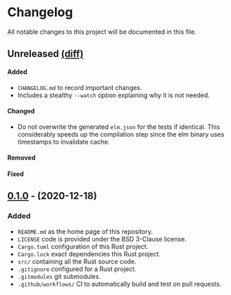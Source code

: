 # Changelog

All notable changes to this project will be documented in this file.

## Unreleased [(diff)][diff-unreleased]

<!-- ## [0.2.0] - (2020-11-19) [(diff)][diff-0.2.0] -->


#### Added

- `CHANGELOG.md` to record important changes.
- Includes a stealthy `--watch` option explaining why it is not needed.

#### Changed

- Do not overwrite the generated `elm.json` for the tests if identical.
  This considerably speeds up the compilation step since the elm
  binary uses timestamps to invalidate cache.

#### Removed


#### Fixed


## [0.1.0] - (2020-12-18)

### Added

- `README.md` as the home page of this repository.
- `LICENSE` code is provided under the BSD 3-Clause license.
- `Cargo.toml` configuration of this Rust project.
- `Cargo.lock` exact dependencies this Rust project.
- `src/` containing all the Rust source code.
- `.gitignore` configured for a Rust project.
- `.gitmodules` git submodules.
- `.github/workflows/` CI to automatically build and test on pull requests.

[0.1.0]: https://github.com/mpizenberg/elm-test-rs/releases/tag/v0.1
[diff-unreleased]: https://github.com/mpizenberg/elm-test-rs/compare/v0.1...master
<!-- [diff-0.2.0]: https://github.com/mpizenberg/elm-test-rs/compare/v0.1...v0.2 -->

